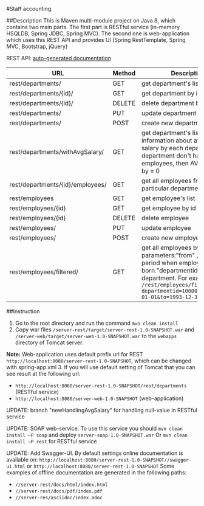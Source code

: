 #Staff accounting.

##Description
 This is Maven multi-module project on Java 8, which contains two main parts. The first part is RESTful service (in-memory HSQLDB, Spring JDBC, Spring MVC). The second one is web-application which uses this REST API and provides UI (Spring RestTemplate, Spring MVC, Bootstrap, jQuery)

REST API:
 [auto-generated documentation](https://github.com/mrigor87/department/tree/master/server-rest/asciidoc/index.adoc)

URL	| Method	| Description
--- | ------- | ---------------
rest/departments/|GET|get department's list
rest/departments/{id}/|GET|get department by id
rest/departments/{id}/|DELETE|delete department by id
rest/departments/|PUT|update department
rest/departments/|POST|create new department
rest/departments/withAvgSalary/|GET|get department's list with information about average salary by each department. If department don't have any employees, then AVG salary will by = 0
rest/departments/{id}/employees/|GET|get all employees from particular  department
rest/employees|GET|get employee's list
rest/employees/{id}|GET|get employee by id
rest/employees/{id}|DELETE|delete employee
rest/employees/|PUT|update employee
rest/employees/|POST|create new employee
rest/employees/filtered/|GET|get all employees by filter with parameters:"from" ,"to" - period when employee was born."departmentid" - id of department. For example: `/rest/employees/filtered?departmentid=100000&from=1993-01-01&to=1993-12-31` 


##Instruction
1.	Go to the root directory and run the command `mvn clean install`
2.	Copy war files `/server-rest/target/server-rest-1.0-SNAPSHOT.war` and `/server-web/target/server-web-1.0-SNAPSHOT.war` to the `webapps` directory of Tomcat server.

   **Note:** Web-application uses default prefix url for REST `http://localhost:8080/server-rest-1.0-SNAPSHOT`, which can be changed with spring-app.xml
3.	If you will use default setting of Tomcat that 
you can see result at the following url:

  - `http://localhost:8080/server-rest-1.0-SNAPSHOT/rest/departments` (RESTful service)
  - `http://localhost:8080/server-web-1.0-SNAPSHOT` (web-application)

UPDATE: branch "newHandlingAvgSalary" for handling null-value in RESTful service

UPDATE: SOAP web-service. To use this service you should `mvn clean install –P soap` and deploy `server-soap-1.0-SNAPSHOT.war`
         Or `mvn clean install –P rest` for RESTful service

UPDATE: Add Swagger-UI.
By default settings online documentation is available on: 
 `http://localhost:8080/server-rest-1.0-SNAPSHOT//swagger-ui.html`
or `http://localhost:8080/server-rest-1.0-SNAPSHOT`
Some examples of offline documentation are generated in the following paths:
 - `//server-rest/docs/html/index.html`
 - `//server-rest/docs/pdf/index.pdf`
 - `//server-res/asciidoc/index.adoc`



